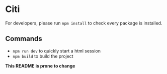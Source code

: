 # Citi

For developers, please run `npm install` to check every package is installed.

## Commands

- `npm run dev` to quickly start a html session
- `npm build` to build the project

**This README is prone to change**